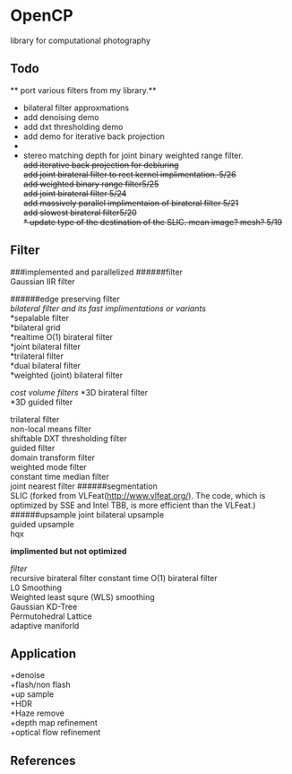 OpenCP
======
library for computational photography

Todo
----
** port various filters from my library.**  
* bilateral filter approxmations   
* add denoising demo  
* add dxt thresholding demo  
* add demo for iterative back projection  
* 
* stereo matching depth for joint binary weighted range filter.    
~~add iterative back projection for debluring~~  
~~add joint birateral filter to rect kernel implimentation. 5/26~~  
~~add weighted binary range filter5/25~~    
~~add joint birateral filter 5/24~~    
~~add massively parallel implimentaion of birateral filter 5/21~~    
~~add slowest birateral filter5/20~~  
~~* update type of the destination of the SLIC. mean image? mesh? 5/19~~


Filter
------
###implemented and parallelized
######filter   
  Gaussian IIR filter  

######edge preserving filter  
  *bilateral filter and its fast implimentations or variants*  
      *sepalable filter  
      *bilateral grid  
      *realtime O(1) birateral filter  
      *joint bilateral filter  
      *trilateral filter  
      *dual bilateral filter  
      *weighted (joint) bilateral filter  
    
  *cost volume filters*
   *3D birateral filter  
   *3D guided filter    
  
  trilateral filter  
  non-local means filter  
  shiftable DXT thresholding filter  
  guided filter  
  domain transform filter  
  weighted mode filter  
  constant time median filter  
  joint nearest filter
######segmentation  
  SLIC  (forked from VLFeat(http://www.vlfeat.org/). The code, which is optimized by SSE and Intel TBB, is more efficient than the VLFeat.)
######upsample
  joint bilateral upsample  
  guided upsample  
  hqx  
  
**implimented but not optimized**  

*filter*  
  recursive birateral filter
  constant time O(1) birateral filter  
  L0 Smoothing  
  Weighted least squre (WLS) smoothing  
  Gaussian KD-Tree  
  Permutohedral Lattice  
  adaptive maniforld    

**Application**
-----------
  +denoise  
  +flash/non flash  
  +up sample  
  +HDR  
  +Haze remove  
  +depth map refinement  
  +optical flow refinement    

References
----------
